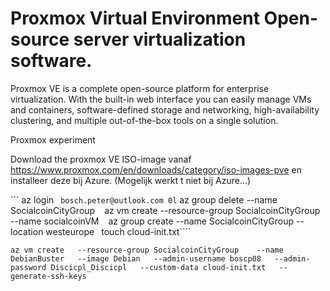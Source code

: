 # Proxmox Virtual Environment Open-source server virtualization software.

Proxmox VE is a complete open-source platform for enterprise virtualization. With the built-in web interface you can easily manage VMs and containers, software-defined storage and networking, high-availability clustering, and multiple out-of-the-box tools on a single solution.


Proxmox experiment

Download the proxmox VE ISO-image vanaf https://www.proxmox.com/en/downloads/category/iso-images-pve 
en installeer deze bij Azure. (Mogelijk werkt t niet bij Azure…)



``` az login ````  bosch.peter@outlook.com 0l
```` az group delete --name SocialcoinCityGroup ````
```` az vm create --resource-group SocialcoinCityGroup --name socialcoinVM ````
```` az group create --name SocialcoinCityGroup --location westeurope````
```` touch cloud-init.txt````

````az vm create   --resource-group SocialcoinCityGroup    --name  DebianBuster   --image Debian   --admin-username boscp08   --admin-password Discicpl_Discicpl   --custom-data cloud-init.txt   --generate-ssh-keys````
